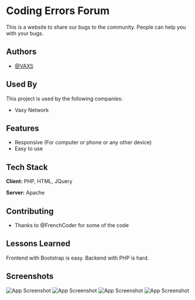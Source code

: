 
# Coding Errors Forum

This is a website to share our bugs to the community. People can help you with your bugs.


## Authors

- [@VAXS](https://www.github.com/vaxs02)


## Used By

This project is used by the following companies:

- Vaxy Network


## Features

- Responsive (For computer or phone or any other device)
- Easy to use
## Tech Stack

**Client:** PHP, HTML, JQuery

**Server:** Apache


## Contributing

- Thanks to @FrenchCoder for some of the code


## Lessons Learned

Frontend with Bootstrap is easy. Backend with PHP is hard.


## Screenshots

![App Screenshot](https://zupimages.net/up/23/21/as58.png)
![App Screenshot](https://zupimages.net/up/23/21/ukh1.png)
![App Screenshot](https://zupimages.net/up/23/21/6p2p.png)
![App Screenshot](https://zupimages.net/up/23/21/tavc.png)
